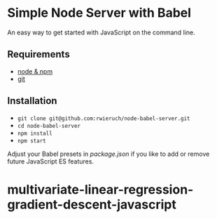 # Simple Node Server with Babel

An easy way to get started with JavaScript on the command line.

## Requirements

* [node & npm](https://nodejs.org/en/)
* [git](https://www.robinwieruch.de/git-essential-commands/)

## Installation

* `git clone git@github.com:rwieruch/node-babel-server.git`
* `cd node-babel-server`
* `npm install`
* `npm start`

Adjust your Babel presets in *package.json* if you like to add or remove future JavaScript ES features.
# multivariate-linear-regression-gradient-descent-javascript
